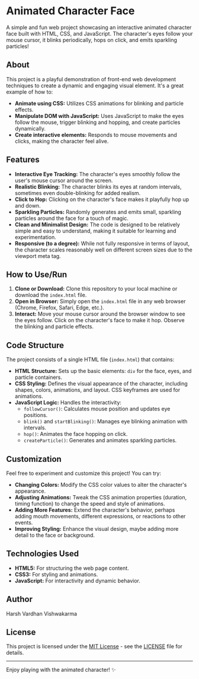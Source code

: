 # Animated Character Face

A simple and fun web project showcasing an interactive animated character face built with HTML, CSS, and JavaScript. The character's eyes follow your mouse cursor, it blinks periodically, hops on click, and emits sparkling particles!


## About

This project is a playful demonstration of front-end web development techniques to create a dynamic and engaging visual element.  It's a great example of how to:

*   **Animate using CSS:**  Utilizes CSS animations for blinking and particle effects.
*   **Manipulate DOM with JavaScript:**  Uses JavaScript to make the eyes follow the mouse, trigger blinking and hopping, and create particles dynamically.
*   **Create interactive elements:** Responds to mouse movements and clicks, making the character feel alive.

## Features

*   **Interactive Eye Tracking:** The character's eyes smoothly follow the user's mouse cursor around the screen.
*   **Realistic Blinking:** The character blinks its eyes at random intervals, sometimes even double-blinking for added realism.
*   **Click to Hop:** Clicking on the character's face makes it playfully hop up and down.
*   **Sparkling Particles:**  Randomly generates and emits small, sparkling particles around the face for a touch of magic.
*   **Clean and Minimalist Design:**  The code is designed to be relatively simple and easy to understand, making it suitable for learning and experimentation.
*   **Responsive (to a degree):** While not fully responsive in terms of layout, the character scales reasonably well on different screen sizes due to the viewport meta tag.

## How to Use/Run

1.  **Clone or Download:**  Clone this repository to your local machine or download the `index.html` file.
2.  **Open in Browser:** Simply open the `index.html` file in any web browser (Chrome, Firefox, Safari, Edge, etc.).
3.  **Interact:** Move your mouse cursor around the browser window to see the eyes follow. Click on the character's face to make it hop. Observe the blinking and particle effects.

## Code Structure

The project consists of a single HTML file (`index.html`) that contains:

*   **HTML Structure:**  Sets up the basic elements: `div` for the face, eyes, and particle containers.
*   **CSS Styling:**  Defines the visual appearance of the character, including shapes, colors, animations, and layout.  CSS keyframes are used for animations.
*   **JavaScript Logic:**  Handles the interactivity:
    *   `followCursor()`: Calculates mouse position and updates eye positions.
    *   `blink()` and `startBlinking()`: Manages eye blinking animation with intervals.
    *   `hop()`:  Animates the face hopping on click.
    *   `createParticle()`: Generates and animates sparkling particles.

## Customization

Feel free to experiment and customize this project! You can try:

*   **Changing Colors:** Modify the CSS color values to alter the character's appearance.
*   **Adjusting Animations:**  Tweak the CSS animation properties (duration, timing function) to change the speed and style of animations.
*   **Adding More Features:**  Extend the character's behavior, perhaps adding mouth movements, different expressions, or reactions to other events.
*   **Improving Styling:** Enhance the visual design, maybe adding more detail to the face or background.

## Technologies Used

*   **HTML5:** For structuring the web page content.
*   **CSS3:** For styling and animations.
*   **JavaScript:** For interactivity and dynamic behavior.

## Author

Harsh Vardhan Vishwakarma

## License

This project is licensed under the [MIT License](LICENSE) - see the [LICENSE](LICENSE) file for details.

---

Enjoy playing with the animated character! ✨
